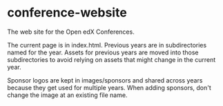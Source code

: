# conference-website

The web site for the Open edX Conferences.

The current page is in index.html.  Previous years are in subdirectories named
for the year.  Assets for previous years are moved into those subdirectories to
avoid relying on assets that might change in the current year.

Sponsor logos are kept in images/sponsors and shared across years because they
get used for multiple years.  When adding sponsors, don't change the image at
an existing file name.
